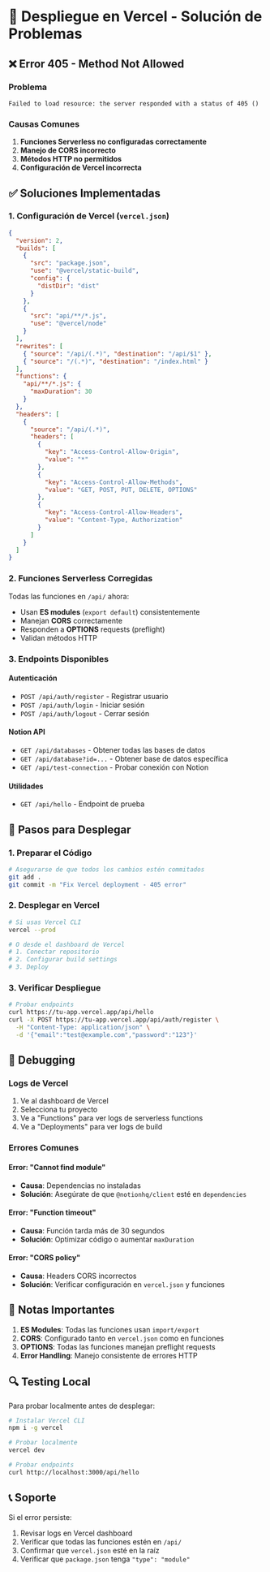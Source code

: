 # 🚀 Despliegue en Vercel - Solución de Problemas

## ❌ Error 405 - Method Not Allowed

### Problema
```
Failed to load resource: the server responded with a status of 405 ()
```

### Causas Comunes

1. **Funciones Serverless no configuradas correctamente**
2. **Manejo de CORS incorrecto**
3. **Métodos HTTP no permitidos**
4. **Configuración de Vercel incorrecta**

## ✅ Soluciones Implementadas

### 1. Configuración de Vercel (`vercel.json`)

```json
{
  "version": 2,
  "builds": [
    {
      "src": "package.json",
      "use": "@vercel/static-build",
      "config": {
        "distDir": "dist"
      }
    },
    {
      "src": "api/**/*.js",
      "use": "@vercel/node"
    }
  ],
  "rewrites": [
    { "source": "/api/(.*)", "destination": "/api/$1" },
    { "source": "/(.*)", "destination": "/index.html" }
  ],
  "functions": {
    "api/**/*.js": {
      "maxDuration": 30
    }
  },
  "headers": [
    {
      "source": "/api/(.*)",
      "headers": [
        {
          "key": "Access-Control-Allow-Origin",
          "value": "*"
        },
        {
          "key": "Access-Control-Allow-Methods",
          "value": "GET, POST, PUT, DELETE, OPTIONS"
        },
        {
          "key": "Access-Control-Allow-Headers",
          "value": "Content-Type, Authorization"
        }
      ]
    }
  ]
}
```

### 2. Funciones Serverless Corregidas

Todas las funciones en `/api/` ahora:
- Usan **ES modules** (`export default`) consistentemente
- Manejan **CORS** correctamente
- Responden a **OPTIONS** requests (preflight)
- Validan métodos HTTP

### 3. Endpoints Disponibles

#### Autenticación
- `POST /api/auth/register` - Registrar usuario
- `POST /api/auth/login` - Iniciar sesión
- `POST /api/auth/logout` - Cerrar sesión

#### Notion API
- `GET /api/databases` - Obtener todas las bases de datos
- `GET /api/database?id=...` - Obtener base de datos específica
- `GET /api/test-connection` - Probar conexión con Notion

#### Utilidades
- `GET /api/hello` - Endpoint de prueba

## 🔧 Pasos para Desplegar

### 1. Preparar el Código
```bash
# Asegurarse de que todos los cambios estén commitados
git add .
git commit -m "Fix Vercel deployment - 405 error"
```

### 2. Desplegar en Vercel
```bash
# Si usas Vercel CLI
vercel --prod

# O desde el dashboard de Vercel
# 1. Conectar repositorio
# 2. Configurar build settings
# 3. Deploy
```

### 3. Verificar Despliegue
```bash
# Probar endpoints
curl https://tu-app.vercel.app/api/hello
curl -X POST https://tu-app.vercel.app/api/auth/register \
  -H "Content-Type: application/json" \
  -d '{"email":"test@example.com","password":"123"}'
```

## 🐛 Debugging

### Logs de Vercel
1. Ve al dashboard de Vercel
2. Selecciona tu proyecto
3. Ve a "Functions" para ver logs de serverless functions
4. Ve a "Deployments" para ver logs de build

### Errores Comunes

#### Error: "Cannot find module"
- **Causa**: Dependencias no instaladas
- **Solución**: Asegúrate de que `@notionhq/client` esté en `dependencies`

#### Error: "Function timeout"
- **Causa**: Función tarda más de 30 segundos
- **Solución**: Optimizar código o aumentar `maxDuration`

#### Error: "CORS policy"
- **Causa**: Headers CORS incorrectos
- **Solución**: Verificar configuración en `vercel.json` y funciones

## 📝 Notas Importantes

1. **ES Modules**: Todas las funciones usan `import/export`
2. **CORS**: Configurado tanto en `vercel.json` como en funciones
3. **OPTIONS**: Todas las funciones manejan preflight requests
4. **Error Handling**: Manejo consistente de errores HTTP

## 🔍 Testing Local

Para probar localmente antes de desplegar:

```bash
# Instalar Vercel CLI
npm i -g vercel

# Probar localmente
vercel dev

# Probar endpoints
curl http://localhost:3000/api/hello
```

## 📞 Soporte

Si el error persiste:
1. Revisar logs en Vercel dashboard
2. Verificar que todas las funciones estén en `/api/`
3. Confirmar que `vercel.json` esté en la raíz
4. Verificar que `package.json` tenga `"type": "module"` 